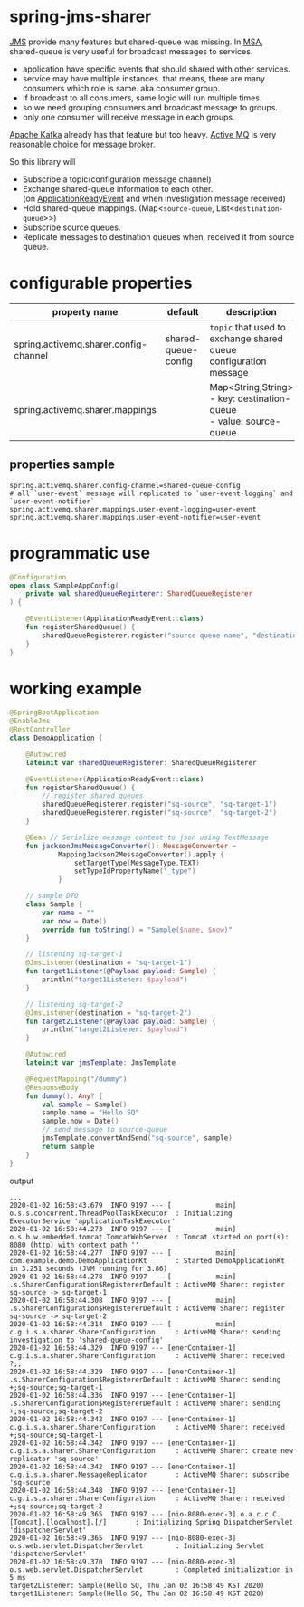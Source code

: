 # spring-jms-sharer
[JMS](https://en.wikipedia.org/wiki/Java_Message_Service) provide many features but shared-queue was missing.
In [MSA](https://en.wikipedia.org/wiki/Microservices), shared-queue is very useful for broadcast messages to services.

* application have specific events that should shared with other services.
* service may have multiple instances. that means, there are many consumers which role is same. aka consumer group.
* if broadcast to all consumers, same logic will run multiple times.
* so we need grouping consumers and broadcast message to groups.
* only one consumer will receive message in each groups.

[Apache Kafka](https://kafka.apache.org/) already has that feature but too heavy.
[Active MQ](https://activemq.apache.org) is very reasonable choice for message broker.

So this library will
* Subscribe a topic(configuration message channel)
* Exchange shared-queue information to each other.  
    (on [ApplicationReadyEvent](https://docs.spring.io/spring-boot/docs/2.2.2.RELEASE/reference/html/spring-boot-features.html#boot-features-application-events-and-listeners) and when investigation message received)
* Hold shared-queue mappings. (Map&lt;`source-queue`, List&lt;`destination-queue`&gt;&gt;)
* Subscribe source queues.
* Replicate messages to destination queues when, received it from source queue.

# configurable properties
| property name | default | description |
| ---- | ---- | ---- |
| spring.activemq.sharer.config-channel | shared-queue-config | `topic` that used to exchange shared queue configuration message |
| spring.activemq.sharer.mappings |  | Map&lt;String,String&gt; <br> - key: destination-queue <br> - value: source-queue |
## properties sample
```properties
spring.activemq.sharer.config-channel=shared-queue-config
# all `user-event` message will replicated to `user-event-logging` and `user-event-notifier` 
spring.activemq.sharer.mappings.user-event-logging=user-event
spring.activemq.sharer.mappings.user-event-notifier=user-event
```

# programmatic use
```kotlin
@Configuration
open class SampleAppConfig(
    private val sharedQueueRegisterer: SharedQueueRegisterer
) {

    @EventListener(ApplicationReadyEvent::class)
    fun registerSharedQueue() {
        sharedQueueRegisterer.register("source-queue-name", "destination-queue-name")
    }
}
```

# working example
```kotlin
@SpringBootApplication
@EnableJms
@RestController
class DemoApplication {

    @Autowired
    lateinit var sharedQueueRegisterer: SharedQueueRegisterer

    @EventListener(ApplicationReadyEvent::class)
    fun registerSharedQueue() {
        // register shared queues
        sharedQueueRegisterer.register("sq-source", "sq-target-1")
        sharedQueueRegisterer.register("sq-source", "sq-target-2")
    }

    @Bean // Serialize message content to json using TextMessage
    fun jacksonJmsMessageConverter(): MessageConverter =
            MappingJackson2MessageConverter().apply {
                setTargetType(MessageType.TEXT)
                setTypeIdPropertyName("_type")
            }

    // sample DTO
    class Sample {
        var name = ""
        var now = Date()
        override fun toString() = "Sample($name, $now)"
    }

    // listening sq-target-1
    @JmsListener(destination = "sq-target-1")
    fun target1Listener(@Payload payload: Sample) {
        println("target1Listener: $payload")
    }

    // listening sq-target-2
    @JmsListener(destination = "sq-target-2")
    fun target2Listener(@Payload payload: Sample) {
        println("target2Listener: $payload")
    }

    @Autowired
    lateinit var jmsTemplate: JmsTemplate

    @RequestMapping("/dummy")
    @ResponseBody
    fun dummy(): Any? {
        val sample = Sample()
        sample.name = "Hello SQ"
        sample.now = Date()
        // send message to source-queue
        jmsTemplate.convertAndSend("sq-source", sample)
        return sample
    }
}
```
output
```text
...
2020-01-02 16:58:43.679  INFO 9197 --- [           main] o.s.s.concurrent.ThreadPoolTaskExecutor  : Initializing ExecutorService 'applicationTaskExecutor'
2020-01-02 16:58:44.273  INFO 9197 --- [           main] o.s.b.w.embedded.tomcat.TomcatWebServer  : Tomcat started on port(s): 8080 (http) with context path ''
2020-01-02 16:58:44.277  INFO 9197 --- [           main] com.example.demo.DemoApplicationKt       : Started DemoApplicationKt in 3.251 seconds (JVM running for 3.86)
2020-01-02 16:58:44.278  INFO 9197 --- [           main] .s.SharerConfiguration$RegistererDefault : ActiveMQ Sharer: register sq-source -> sq-target-1
2020-01-02 16:58:44.308  INFO 9197 --- [           main] .s.SharerConfiguration$RegistererDefault : ActiveMQ Sharer: register sq-source -> sq-target-2
2020-01-02 16:58:44.314  INFO 9197 --- [           main] c.g.i.s.a.sharer.SharerConfiguration     : ActiveMQ Sharer: sending investigation to 'shared-queue-config'
2020-01-02 16:58:44.329  INFO 9197 --- [enerContainer-1] c.g.i.s.a.sharer.SharerConfiguration     : ActiveMQ Sharer: received ?;;
2020-01-02 16:58:44.329  INFO 9197 --- [enerContainer-1] .s.SharerConfiguration$RegistererDefault : ActiveMQ Sharer: sending +;sq-source;sq-target-1
2020-01-02 16:58:44.336  INFO 9197 --- [enerContainer-1] .s.SharerConfiguration$RegistererDefault : ActiveMQ Sharer: sending +;sq-source;sq-target-2
2020-01-02 16:58:44.342  INFO 9197 --- [enerContainer-1] c.g.i.s.a.sharer.SharerConfiguration     : ActiveMQ Sharer: received +;sq-source;sq-target-1
2020-01-02 16:58:44.342  INFO 9197 --- [enerContainer-1] c.g.i.s.a.sharer.SharerConfiguration     : ActiveMQ Sharer: create new replicator 'sq-source'
2020-01-02 16:58:44.342  INFO 9197 --- [enerContainer-1] c.g.i.s.a.sharer.MessageReplicator       : ActiveMQ Sharer: subscribe 'sq-source'
2020-01-02 16:58:44.348  INFO 9197 --- [enerContainer-1] c.g.i.s.a.sharer.SharerConfiguration     : ActiveMQ Sharer: received +;sq-source;sq-target-2
2020-01-02 16:58:49.365  INFO 9197 --- [nio-8080-exec-3] o.a.c.c.C.[Tomcat].[localhost].[/]       : Initializing Spring DispatcherServlet 'dispatcherServlet'
2020-01-02 16:58:49.365  INFO 9197 --- [nio-8080-exec-3] o.s.web.servlet.DispatcherServlet        : Initializing Servlet 'dispatcherServlet'
2020-01-02 16:58:49.370  INFO 9197 --- [nio-8080-exec-3] o.s.web.servlet.DispatcherServlet        : Completed initialization in 5 ms
target2Listener: Sample(Hello SQ, Thu Jan 02 16:58:49 KST 2020)
target1Listener: Sample(Hello SQ, Thu Jan 02 16:58:49 KST 2020)
```

